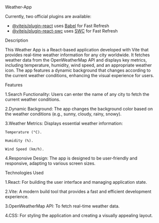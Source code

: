 Weather-App

Currently, two official plugins are available:

- [@vitejs/plugin-react](https://github.com/vitejs/vite-plugin-react/blob/main/packages/plugin-react/README.md) uses [Babel](https://babeljs.io/) for Fast Refresh
- [@vitejs/plugin-react-swc](https://github.com/vitejs/vite-plugin-react-swc) uses [SWC](https://swc.rs/) for Fast Refresh


Description


This Weather App is a React-based application developed with Vite that provides real-time weather information for any city worldwide. It fetches weather data from the OpenWeatherMap API and displays key metrics, including temperature, humidity, wind speed, and an appropriate weather icon. The app features a dynamic background that changes according to the current weather conditions, enhancing the visual experience for users.


Features


1.Search Functionality: Users can enter the name of any city to fetch the current weather conditions.

2.Dynamic Background: The app changes the background color based on the weather conditions (e.g., sunny, cloudy, rainy, snowy). 

3.Weather Metrics: Displays essential weather information:

    Temperature (°C).

    Humidity (%). 

    Wind Speed (km/h). 

4.Responsive Design: The app is designed to be user-friendly and responsive, adapting to various screen sizes.


Technologies Used


1.React: For building the user interface and managing application state.

2.Vite: A modern build tool that provides a fast and efficient development experience. 

3.OpenWeatherMap API: To fetch real-time weather data. 

4.CSS: For styling the application and creating a visually appealing layout.
